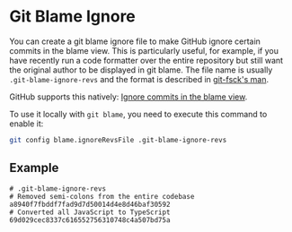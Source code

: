 # Git Blame Ignore

You can create a git blame ignore file to make GitHub ignore certain commits in the blame view. This is particularly
useful, for example, if you have recently run a code formatter over the entire repository but still want the original
author to be displayed in git blame. The file name is usually `.git-blame-ignore-revs` and the format is described
in [git-fsck's man](https://git-scm.com/docs/git-fsck#Documentation/git-fsck.txt-fsckskipList).

GitHub supports this natively: [Ignore commits in the blame view](https://docs.github.com/en/repositories/working-with-files/using-files/viewing-and-understanding-files#ignore-commits-in-the-blame-view).

To use it locally with `git blame`, you need to execute this command to enable it:

```bash
git config blame.ignoreRevsFile .git-blame-ignore-revs
```

## Example

```text
# .git-blame-ignore-revs
# Removed semi-colons from the entire codebase
a8940f7fbddf7fad9d7d50014d4e8d46baf30592
# Converted all JavaScript to TypeScript
69d029cec8337c616552756310748c4a507bd75a
```
